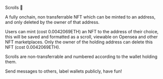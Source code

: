 Scrolls 📜

A fully onchain, non transferrable NFT which can be minted to an address, and only deleted by the owner of that address.

Users can mint (cost 0.0042069ETH) an NFT to the address of their choice, this will be saved and formatted as a scroll, viewable on Opensea and other NFT marketplaces. Only the owner of the holding address can delete this NFT (cost 0.0042069ETH).

Scrolls are non-transferrable and numbered according to the wallet holding them.

Send messages to others, label wallets publicly, have fun!

